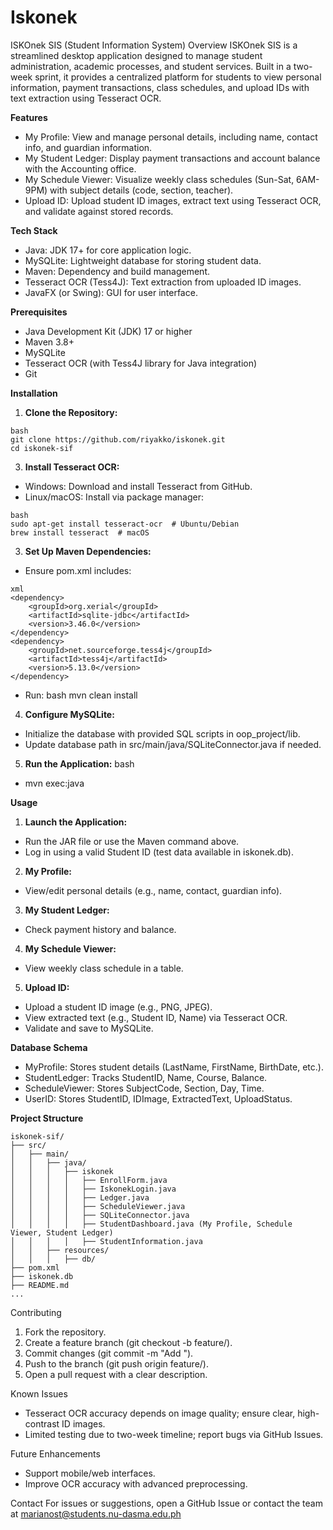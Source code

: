 # Iskonek
ISKOnek SIS (Student Information System)
Overview
ISKOnek SIS is a streamlined desktop application designed to manage student administration, academic processes, and student services. Built in a two-week sprint, it provides a centralized platform for students to view personal information, payment transactions, class schedules, and upload IDs with text extraction using Tesseract OCR.

**Features**
- My Profile: View and manage personal details, including name, contact info, and guardian information.
- My Student Ledger: Display payment transactions and account balance with the Accounting office.
- My Schedule Viewer: Visualize weekly class schedules (Sun-Sat, 6AM-9PM) with subject details (code, section, teacher).
- Upload ID: Upload student ID images, extract text using Tesseract OCR, and validate against stored records.
  
**Tech Stack**
- Java: JDK 17+ for core application logic.
- MySQLite: Lightweight database for storing student data.
- Maven: Dependency and build management.
- Tesseract OCR (Tess4J): Text extraction from uploaded ID images.
- JavaFX (or Swing): GUI for user interface.
  
**Prerequisites**
- Java Development Kit (JDK) 17 or higher
- Maven 3.8+
- MySQLite
- Tesseract OCR (with Tess4J library for Java integration)
- Git
  
**Installation**
1. **Clone the Repository:**
```
bash
git clone https://github.com/riyakko/iskonek.git
cd iskonek-sif
```
3. **Install Tesseract OCR:**
- Windows: Download and install Tesseract from GitHub.
- Linux/macOS: Install via package manager:
```
bash
sudo apt-get install tesseract-ocr  # Ubuntu/Debian
brew install tesseract  # macOS
```
3. **Set Up Maven Dependencies:**
- Ensure pom.xml includes:
```
xml
<dependency>
    <groupId>org.xerial</groupId>
    <artifactId>sqlite-jdbc</artifactId>
    <version>3.46.0</version>
</dependency>
<dependency>
    <groupId>net.sourceforge.tess4j</groupId>
    <artifactId>tess4j</artifactId>
    <version>5.13.0</version>
</dependency>
```

- Run:
bash
mvn clean install

4. **Configure MySQLite:**
- Initialize the database with provided SQL scripts in oop_project/lib.
- Update database path in src/main/java/SQLiteConnector.java if needed.
  
5. **Run the Application:**
bash
- mvn exec:java

**Usage**
1. **Launch the Application:**
- Run the JAR file or use the Maven command above.
- Log in using a valid Student ID (test data available in iskonek.db).
2. **My Profile:**
- View/edit personal details (e.g., name, contact, guardian info).
3. **My Student Ledger:**
- Check payment history and balance.
4. **My Schedule Viewer:**
- View weekly class schedule in a table.
5. **Upload ID:**
- Upload a student ID image (e.g., PNG, JPEG).
- View extracted text (e.g., Student ID, Name) via Tesseract OCR.
- Validate and save to MySQLite.

**Database Schema**
- MyProfile: Stores student details (LastName, FirstName, BirthDate, etc.).
- StudentLedger: Tracks StudentID, Name, Course, Balance.
- ScheduleViewer: Stores SubjectCode, Section, Day, Time.
- UserID: Stores StudentID, IDImage, ExtractedText, UploadStatus.
  
**Project Structure**
```text
iskonek-sif/
├── src/
│   ├── main/
│   │   ├── java/
│   │   │   ├── iskonek
│   │   │   │   ├── EnrollForm.java
│   │   │   │   ├── IskonekLogin.java
│   │   │   │   ├── Ledger.java
│   │   │   │   ├── ScheduleViewer.java
│   │   │   │   ├── SQLiteConnector.java
│   │   │   │   ├── StudentDashboard.java (My Profile, Schedule Viewer, Student Ledger)
│   │   │   │   ├── StudentInformation.java 
│   │   ├── resources/
│   │   │   ├── db/
├── pom.xml
├── iskonek.db
├── README.md
...
```

Contributing
1. Fork the repository.
2. Create a feature branch (git checkout -b feature/<feature-name>).
3. Commit changes (git commit -m "Add <feature>").
4. Push to the branch (git push origin feature/<feature-name>).
5. Open a pull request with a clear description.

Known Issues
- Tesseract OCR accuracy depends on image quality; ensure clear, high-contrast ID images.
- Limited testing due to two-week timeline; report bugs via GitHub Issues.
  
Future Enhancements
- Support mobile/web interfaces.
- Improve OCR accuracy with advanced preprocessing.

Contact
For issues or suggestions, open a GitHub Issue or contact the team at marianost@students.nu-dasma.edu.ph
